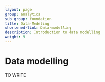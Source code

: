 ```yaml
---
layout: page
group: analytics
sub_group: foundation
title: Data-Modeling
shortened-link: Data-modelling
description: Introduction to data modelling
weight: 9
---
```


# Data modelling

TO WRITE